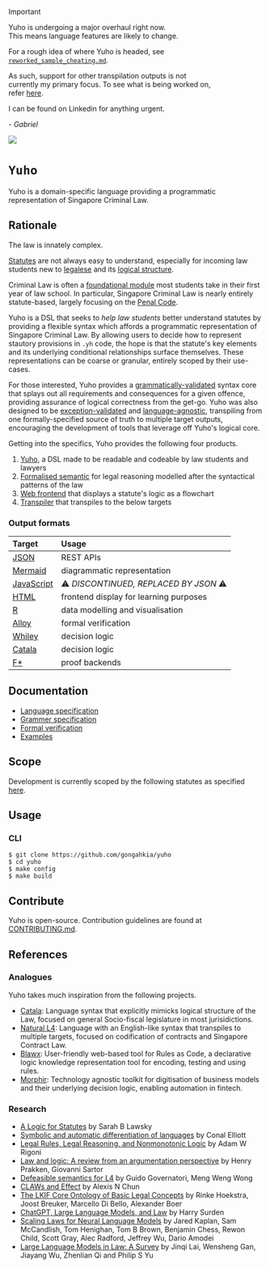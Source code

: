 > [!IMPORTANT]  
> Yuho is undergoing a major overhaul right now.   
> This means language features are likely to change.
> 
> For a rough idea of where Yuho is headed, see  
> [`reworked_sample_cheating.md`](./doc/main/reworked_sample_cheating.md).  
>   
> As such, support for other transpilation outputs is not   
> currently my primary focus. To see what is being worked on,   
> refer [here](./doc/main/future.md).  
>   
> I can be found on Linkedin for anything urgent.  
>   
> *\- Gabriel*   

![](https://img.shields.io/badge/yuho_1.0-passing-green)

# `Yuho`

Yuho is a domain-specific language providing a programmatic representation of Singapore Criminal Law.

## Rationale

The law is innately complex.  

[Statutes](https://sso.agc.gov.sg/) are not always easy to understand, especially for incoming law students new to [legalese](https://www.merriam-webster.com/dictionary/legalese) and its [logical structure](https://law.stanford.edu/wp-content/uploads/2018/04/ILEI-Forms-of-Legal-Reasoning-2014.pdf).  

Criminal Law is often a [foundational module](https://law.smu.edu.sg/programmes/core-courses-description) most students take in their first year of law school. In particular, Singapore Criminal Law is nearly entirely statute-based, largely focusing on the [Penal Code](https://sso.agc.gov.sg/Act/PC1871).

Yuho is a DSL that seeks to *help law students* better understand statutes by providing a flexible syntax which affords a programmatic representation of Singapore Criminal Law. By allowing users to decide how to represent stautory provisions in `.yh` code, the hope is that the statute's key elements and its underlying conditional relationships surface themselves. These representations can be coarse or granular, entirely scoped by their use-cases.  

For those interested, Yuho provides a [grammatically-validated](https://www.usna.edu/Users/cs/wcbrown/courses/F19SI413/lec/l07/lec.html) syntax core that splays out all requirements and consequences for a given offence, providing assurance of logical correctness from the get-go. Yuho was also designed to be [exception-validated](https://www.reddit.com/r/learnjavascript/comments/y6663u/difference_between_input_validation_and_exception/) and [language-agnostic](https://softwareengineering.stackexchange.com/questions/28484/what-is-language-agnosticism-and-why-is-it-called-that), transpiling from one formally-specified source of truth to multiple target outputs, encouraging the development of tools that leverage off Yuho's logical core.

Getting into the specifics, Yuho provides the following four products.

1. [Yuho](./doc/syntax.md), a DSL made to be readable and codeable by law students and lawyers
2. [Formalised semantic](./tests/) for legal reasoning modelled after the syntactical patterns of the law
3. [Web frontend](./web/) that displays a statute's logic as a flowchart
4. [Transpiler](./src/secondary/) that transpiles to the below targets

### Output formats

| Target | Usage | 
| :--- | :--- |
| [JSON](src/secondary/yuho_to_json) | REST APIs |
| [Mermaid](src/secondary/json_to_mmd) | diagrammatic representation |  
| [JavaScript](src/secondary/yuhoToJavaScript) | :warning: *DISCONTINUED, REPLACED BY JSON* :warning: |
| [HTML](src/secondary/yuho_json_mmd_to_html) | frontend display for learning purposes |  
| [R](src/secondary/yuhoToR) | data modelling and visualisation |
| [Alloy](src/secondary/yuhoToAlloy) | formal verification |
| [Whiley](src/secondary/yuhoToWhiley) | decision logic |
| [Catala](src/secondary/yuhoToCatala) | decision logic |
| [F*](src/secondary/yuhoToFStar) | proof backends |

## Documentation

* [Language specification](doc/syntax.md)
* [Grammer specification](grammer/)
* [Formal verification](tests/)
* [Examples](example/)

## Scope

Development is currently scoped by the following statutes as specified [here](doc/scope.md). 

## Usage

### CLI 

```console
$ git clone https://github.com/gongahkia/yuho
$ cd yuho  
$ make config
$ make build
```

## Contribute

Yuho is open-source. Contribution guidelines are found at [CONTRIBUTING.md](admin/CONTRIBUTING.md).

## References

### Analogues

Yuho takes much inspiration from the following projects.

* [Catala](https://github.com/CatalaLang): Language syntax that explicitly mimicks logical structure of the Law, focused on general Socio-fiscal legislature in most jurisidictions.
* [Natural L4](https://github.com/smucclaw/dsl): Language with an English-like syntax that transpiles to multiple targets, focused on codification of contracts and Singapore Contract Law.
* [Blawx](https://github.com/Lexpedite/blawx): User-friendly web-based tool for Rules as Code, a declarative logic knowledge representation tool for encoding, testing and using rules.
* [Morphir](https://github.com/finos/morphir): Technology agnostic toolkit for digitisation of business models and their underlying decision logic, enabling automation in fintech.

### Research

* [A Logic for Statutes](https://papers.ssrn.com/sol3/papers.cfm?abstract_id=3088206) by Sarah B Lawsky
* [Symbolic and automatic differentiation of languages](https://dl.acm.org/doi/10.1145/3473583) by Conal Elliott
* [Legal Rules, Legal Reasoning, and Nonmonotonic Logic](https://philpapers.org/rec/RIGLRL-2) by Adam W Rigoni
* [Law and logic: A review from an argumentation perspective](https://www.sciencedirect.com/science/article/pii/S0004370215000910) by Henry Prakken, Giovanni Sartor
* [Defeasible semantics for L4](https://ink.library.smu.edu.sg/cclaw/5/) by Guido Governatori, Meng Weng Wong
* [CLAWs and Effect](https://www.lawsociety.org.sg/publication/claws-and-effect/) by Alexis N Chun
* [The LKIF Core Ontology of Basic Legal Concepts](https://ceur-ws.org/Vol-321/paper3.pdf) by Rinke Hoekstra, Joost Breuker, Marcello Di Bello, Alexander Boer
* [ChatGPT, Large Language Models, and Law](https://fordhamlawreview.org/issues/chatgpt-large-language-models-and-law/) by Harry Surden
* [Scaling Laws for Neural Language Models](https://arxiv.org/abs/2001.08361) by Jared Kaplan, Sam McCandlish, Tom Henighan, Tom B Brown, Benjamin Chess, Rewon Child, Scott Gray, Alec Radford, Jeffrey Wu, Dario Amodei
* [Large Language Models in Law: A Survey](https://arxiv.org/pdf/2312.03718) by Jinqi Lai, Wensheng Gan, Jiayang Wu, Zhenlian Qi and Philip S Yu

